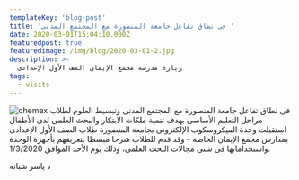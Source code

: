 ```yaml
---
templateKey: 'blog-post'
title: 'فى نطاق تفاعل جامعة المنصورة مع المجتمع المدنى '
date: 2020-03-01T15:04:10.000Z
featuredpost: true
featuredimage: /img/blog/2020-03-01-2.jpg
description: >-
  زيارة مدرسة مجمع الإيمان الصف الأول الإعدادى
tags:
  - visits
---
```


![chemex](/img/blog/2020-03-01-2.jpg)
فى نطاق تفاعل جامعة المنصورة مع المجتمع المدنى وتبسيط العلوم لطلاب مراحل التعليم الأساسى بهدف تنمية ملكات الابتكار والبحث العلمى لدى الأطفال استقبلت وحدة الميكروسكوب الإلكترونى بجامعة المنصورة طلاب الصف الأول الإعدادى بمدارس مجمع الإيمان الخاصة - وقد قدم للطلاب شرحا مبسطا لتعريفهم بأجهزة الوحدة واستخداماتها فى شتى مجالات البحث العلمى، وذلك يوم الأحد الموافق 1/3/2020.

د ياسر شبانه
